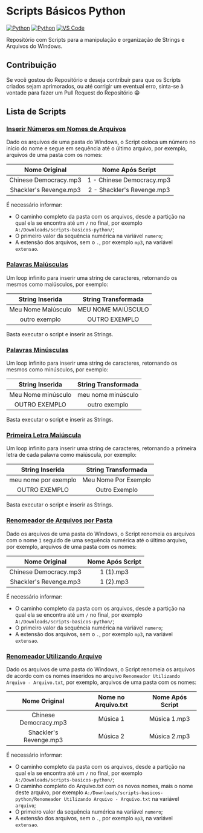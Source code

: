 # Scripts Básicos Python

[![Python](https://img.shields.io/badge/Python-3.6.8-blue)](https://www.python.org) [![Python](https://img.shields.io/badge/Sublime%20Text%203-Build%203176-orange)](https://www.python.org) [![VS Code](https://img.shields.io/badge/Visual%20Studio%20Code-1.42.0-purple)](https://code.visualstudio.com/)

Repositório com Scripts para a manipulação e organização de Strings e Arquivos do Windows.

## Contribuição

Se você gostou do Repositório e deseja contribuir para que os Scripts criados sejam aprimorados, ou até corrigir um eventual erro, sinta-se à vontade para fazer um Pull Request do Repositório :grin:   

## Lista de Scripts

### [Inserir Números em Nomes de Arquivos](https://github.com/rodolfobolconte/scripts-basicos-python/blob/master/Inserir%20N%C3%BAmeros%20em%20Nomes%20de%20Arquivos.py)

Dado os arquivos de uma pasta do Windows, o Script coloca um número no início do nome e segue em sequência até o último arquivo, por exemplo, arquivos de uma pasta com os nomes:

Nome Original | Nome Após Script
:-:|:-:
Chinese Democracy.mp3 | 1 - Chinese Democracy.mp3
Shackler's Revenge.mp3 | 2 - Shackler's Revenge.mp3

É necessário informar:

- O caminho completo da pasta com os arquivos, desde a partição na qual ela se encontra até um ```/``` no final, por exemplo  ```A:/Downloads/scripts-basicos-python/```;
- O primeiro valor da sequência numérica na variável `numero`;
- A extensão dos arquivos, sem o ```.```, por exemplo ```mp3```, na variável `extensao`.

### [Palavras Maiúsculas](https://github.com/rodolfobolconte/scripts-basicos-python/blob/master/Palavras%20Mai%C3%BAsculas.py)

Um loop infinito para inserir uma string de caracteres, retornando os mesmos como maiúsculos, por exemplo:

String Inserida | String Transformada
:-:|:-:
Meu Nome Maiúsculo | MEU NOME MAIÚSCULO
outro exemplo | OUTRO EXEMPLO

Basta executar o script e inserir as Strings.

### [Palavras Minúsculas](https://github.com/rodolfobolconte/scripts-basicos-python/blob/master/Palavras%20Min%C3%BAsculas.py)

Um loop infinito para inserir uma string de caracteres, retornando os mesmos como minúsculos, por exemplo:

String Inserida | String Transformada
:-:|:-:
Meu Nome minúsculo | meu nome minúsculo
OUTRO EXEMPLO | outro exemplo

Basta executar o script e inserir as Strings.

### [Primeira Letra Maiúscula](https://github.com/rodolfobolconte/scripts-basicos-python/blob/master/Primeira%20Letra%20Mai%C3%BAscula.py)

Um loop infinito para inserir uma string de caracteres, retornando a primeira letra de cada palavra como maiúscula, por exemplo:

String Inserida | String Transformada
:-:|:-:
meu nome por exemplo | Meu Nome Por Exemplo
OUTRO EXEMPLO | Outro Exemplo

Basta executar o script e inserir as Strings.

### [Renomeador de Arquivos por Pasta](https://github.com/rodolfobolconte/scripts-basicos-python/blob/master/Renomeador%20de%20Arquivos%20por%20Pasta.py)

Dado os arquivos de uma pasta do Windows, o Script renomeia os arquivos com o nome `1` seguido de uma sequência numérica até o último arquivo, por exemplo, arquivos de uma pasta com os nomes:

Nome Original | Nome Após Script
:-:|:-:
Chinese Democracy.mp3 | 1 (1).mp3
Shackler's Revenge.mp3 | 1 (2).mp3

É necessário informar:

- O caminho completo da pasta com os arquivos, desde a partição na qual ela se encontra até um ```/``` no final, por exemplo  ```A:/Downloads/scripts-basicos-python/```;
- O primeiro valor da sequência numérica na variável `numero`;
- A extensão dos arquivos, sem o ```.```, por exemplo ```mp3```, na variável `extensao`.

### [Renomeador Utilizando Arquivo](https://github.com/rodolfobolconte/scripts-basicos-python/blob/master/Renomeador%20Utilizando%20Arquivo.py)

Dado os arquivos de uma pasta do Windows, o Script renomeia os arquivos de acordo com os nomes inseridos no arquivo ```Renomeador Utilizando Arquivo - Arquivo.txt```, por exemplo, arquivos de uma pasta com os nomes:

Nome Original | Nome no Arquivo.txt | Nome Após Script
:-:|:-:|:-:
Chinese Democracy.mp3 | Música 1 | Música 1.mp3
Shackler's Revenge.mp3 | Música 2 | Música 2.mp3

É necessário informar:

- O caminho completo da pasta com os arquivos, desde a partição na qual ela se encontra até um ```/``` no final, por exemplo  ```A:/Downloads/scripts-basicos-python/```;
- O caminho completo do Arquivo.txt com os novos nomes, mais o nome deste arquivo, por exemplo ```A:/Downloads/scripts-basicos-python/Renomeador Utilizando Arquivo - Arquivo.txt``` na variável ```arquivo```;
- O primeiro valor da sequência numérica na variável `numero`;
- A extensão dos arquivos, sem o ```.```, por exemplo ```mp3```, na variável `extensao`.

